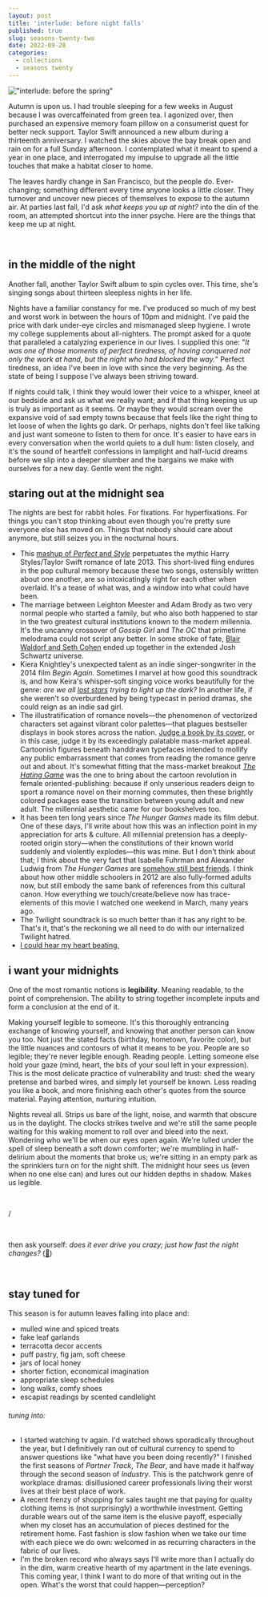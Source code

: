 ```yaml
---
layout: post
title: 'interlude: before night falls'
published: true
slug: seasons-twenty-two
date: 2022-09-28
categories:
  - collections
  - seasons twenty
---
```


!["interlude: before the spring"]({{site.baseurl}}/images/interludes_fall.png)

Autumn is upon us. I had trouble sleeping for a few weeks in August because I was overcaffeinated from green tea. I agonized over, then purchased an expensive memory foam pillow on a consumerist quest for better neck support. Taylor Swift announced a new album during a thirteenth anniversary. I watched the skies above the bay break open and rain on for a full Sunday afternoon. I contemplated what it meant to spend a year in one place, and interrogated my impulse to upgrade all the little touches that make a habitat closer to home.

The leaves hardly change in San Francisco, but the people do. Ever-changing; something different every time anyone looks a little closer. They turnover and uncover new pieces of themselves to expose to the autumn air. At parties last fall, I'd ask *what keeps you up at night?* into the din of the room, an attempted shortcut into the inner psyche. Here are the things that keep me up at night. 

<!--more-->

<br />

## in the middle of the night

Another fall, another Taylor Swift album to spin cycles over. This time, she's singing songs about thirteen sleepless nights in her life. 

Nights have a familiar constancy for me. I've produced so much of my best and worst work in between the hours of 10pm and midnight. I've paid the price with dark under-eye circles and mismanaged sleep hygiene. I wrote my college supplements about all-nighters. The prompt asked for a quote that paralleled a catalyzing experience in our lives. I supplied this one: "*It was one of those moments of perfect tiredness, of having conquered not only the work at hand, but the night who had blocked the way.*" Perfect tiredness, an idea I've been in love with since the very beginning. As the state of being I suppose I've always been striving toward. 

If nights could talk, I think they would lower their voice to a whisper, kneel at our bedside and ask us what we really want; and if that thing keeping us up is truly as important as it seems. Or maybe they would scream over the expansive void of sad empty towns because that feels like the right thing to let loose of when the lights go dark. Or perhaps, nights don't feel like talking and just want someone to listen to them for once. It's easier to have ears in every conversation when the world quiets to a dull hum: listen closely, and it's the sound of heartfelt confessions in lamplight and half-lucid dreams before we slip into a deeper slumber and the bargains we make with ourselves for a new day. Gentle went the night.



## staring out at the **midnight** sea

The nights are best for rabbit holes. For fixations. For hyperfixations. For things you can't stop thinking about even though you're pretty sure everyone else has moved on. Things that nobody should care about anymore, but still seizes you in the nocturnal hours.
- This [mashup of *Perfect* and *Style*](https://www.youtube.com/watch?v=GAMZl0OP7mw) perpetuates the mythic Harry Styles/Taylor Swift romance of late 2013. This short-lived fling endures in the pop cultural memory because these two songs, ostensibly written about one another, are so intoxicatingly right for each other when overlaid. It's a tease of what was, and a window into what could have been.
- The marriage between Leighton Meester and Adam Brody as two very normal people who started a family, but who also both happened to star in the two greatest cultural institutions known to the modern millennia. It's the uncanny crossover of *Gossip Girl* and *The OC* that primetime melodrama could not script any better. In some stroke of fate, [Blair Waldorf and Seth Cohen](https://www.thecut.com/2019/08/adam-brody-seth-cohen-blair-waldorf-marriage.html) ended up together in the extended Josh Schwartz universe.
- Kiera Knightley's unexpected talent as an indie singer-songwriter in the 2014 film *Begin Again.* Sometimes I marvel at how good this soundtrack is, and how Keira's whisper-soft singing voice works beautifully for the genre: *are we all [lost stars](https://pastpages.kellyluo.me/beginagain/) trying to light up the dark?* In another life, if she weren't so overburdened by being typecast in period dramas, she could reign as an indie sad girl.
- The illustratification of romance novels—the phenomenon of vectorized characters set against vibrant color palettes—that plagues bestseller displays in book stores across the nation. [Judge a book by its cover](https://www.printmag.com/book-covers/the-book-cover-behold-the-book-blob/), or in this case, judge it by its exceedingly palatable mass-market appeal. Cartoonish figures beneath handdrawn typefaces intended to mollify any public embarrassment that comes from reading the romance genre out and about. It's somewhat fitting that the mass-market breakout [*The Hating Game*](https://open.spotify.com/episode/7dRAopErwXEipqjDUnwKX6?si=75a9f799f7a24d90) was the one to bring about the cartoon revolution in female oriented-publishing: because if only unserious readers deign to sport a romance novel on their morning commutes, then these brightly colored packages ease the transition between young adult and new adult. The millennial aesthetic came for our bookshelves too.
- It has been ten long years since *The Hunger Games* made its film debut. One of these days, I'll write about how this was an inflection point in my appreciation for arts & culture. All millennial pretension has a deeply-rooted origin story—when the constitutions of their known world suddenly and violently explodes—this was mine. But I don't think about that; I think about the very fact that Isabelle Fuhrman and Alexander Ludwig from *The Hunger Games* are [somehow still best friends](https://www.instagram.com/p/CbgB04cpMtA/?hl=en). I think about how other middle schoolers in 2012 are also fully-formed adults now, but still embody the same bank of references from this cultural canon. How everything we touch/create/believe now has trace-elements of this movie I watched one weekend in March, many years ago.
- The Twilight soundtrack is so much better than it has any right to be. That's it, that's the reckoning we all need to do with our internalized Twilight hatred.
- [I could hear my heart beating.](https://www.youtube.com/watch?v=ZB_UC-XzG_c)  




## i want your midnights
One of the most romantic notions is **legibility**. Meaning readable, to the point of comprehension. The ability to string together incomplete inputs and form a conclusion at the end of it. 

Making yourself legible to someone. It's this thoroughly entrancing exchange of knowing yourself, and knowing that another person can know you too. Not just the stated facts (birthday, hometown, favorite color), but the little nuances and contours of what it means to be *you*. People are so legible; they're never legible enough. Reading people. Letting someone else hold your gaze (mind, heart, the bits of your soul left in your expression). This is the most delicate practice of vulnerability and trust: shed the weary pretense and barbed wires, and simply let yourself be known. Less reading you like a book, and more finishing each other's quotes from the source material. Paying attention, nurturing intuition. 

Nights reveal all. Strips us bare of the light, noise, and warmth that obscure us in the daylight. The clocks strikes twelve and we're still the same people waiting for this waking moment to roll over and bleed into the next. Wondering who we'll be when our eyes open again. We're lulled under the spell of sleep beneath a soft down comforter; we're mumbling in half-delirium about the moments that broke us; we're sitting in an empty park as the sprinklers turn on for the night shift. The midnight hour sees us (even when no one else can) and lures out our hidden depths in shadow. Makes us legible.



<br />

/

<br />


then ask yourself: *does it ever drive you crazy; just how fast the night changes?* ([🌃](https://www.tiktok.com/@dkawn.me/video/7093465404835663130?is_from_webapp=1&sender_device=pc&web_id=7144839271172998699))

<br />

## stay tuned for
This season is for autumn leaves falling into place and: 
- mulled wine and spiced treats
- fake leaf garlands
- terracotta decor accents
- puff pastry, fig jam, soft cheese
- jars of local honey
- shorter fiction, economical imagination
- appropriate sleep schedules
- long walks, comfy shoes
- escapist readings by scented candlelight


###### tuning into: 
- I started watching tv again. I'd watched shows sporadically throughout the year, but I definitively ran out of cultural currency to spend to answer questions like "what have you been doing recently?" I finished the first seasons of *Partner Track*, *The Bear*, and have made it halfway through the second season of *Industry*. This is the patchwork genre of workplace dramas: disillusioned career professionals living their worst lives at their best place of work. 
- A recent frenzy of shopping for sales taught me that paying for quality clothing items is (not surprisingly) a worthwhile investment. Getting durable wears out of the same item is the elusive payoff, especially when my closet has an accumulation of pieces destined for the retirement home. Fast fashion is slow fashion when we take our time with each piece we do own: welcomed in as recurring characters in the fabric of our lives.
- I'm the broken record who always says I'll write more than I actually do in the dim, warm creative hearth of my apartment in the late evenings. This coming year, I think I want to do more of that writing out in the open. What's the worst that could happen—perception?
